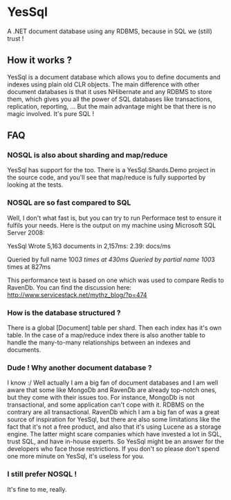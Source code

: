 YesSql
=============

A .NET document database using any RDBMS, because in SQL we (still) trust !

How it works ?
-------------------

YesSql is a document database which allows you to define documents and indexes using plain old CLR objects. The main difference
with other document databases is that it uses NHibernate and any RDBMS to store them, which gives you all the power of SQL databases
like transactions, replication, reporting, ... But the main advantage might be that there is no magic involved. It's pure SQL !

FAQ
-------------------

### NOSQL is also about sharding and map/reduce

YesSql has support for the too. There is a YesSql.Shards.Demo project in the source code, and you'll see that map/reduce is fully supported by looking at the tests.

### NOSQL are so fast compared to SQL

Well, I don't what fast is, but you can try to run Performace test to ensure it fulfils your needs. Here is the output on my machine using Microsoft SQL Server 2008:

  YesSql Wrote 5,163 documents in 2,157ms: 2.39: docs/ms

  Queried by full name 100*3 times at 430ms
  Queried by partial name 100*3 times at 827ms

This performance test is based on one which was used to compare Redis to RavenDb. You can find the discussion here: http://www.servicestack.net/mythz_blog/?p=474

### How is the database structured ?

There is a global [Document] table per shard. Then each index has it's own table. In the case of a map/reduce index there is also another table to handle the many-to-many relationships between an indexes and documents.

### Dude ! Why another document database ?

I know :/ Well actually I am a big fan of document databases and I am well aware that some like MongoDb and RavenDb are already top-notch ones, but they come with their issues too.
For instance, MongoDb is not transactional, and some application can't cope with it. RDBMS on the contrary are all transactional. RavenDb which I am a big fan of was a great source of inspiration for YesSql, but there are also some limitations like the fact that it's not a free product, and also that it's using Lucene as a storage engine. The latter might scare companies which have invested a lot in SQL, trust SQL, and have in-house experts.
So YesSql might be an answer for the developers who face those restrictions. If you don't so please don't spend one more minute on YesSql, it's useless for you.

### I still prefer NOSQL !

It's fine to me, really.

